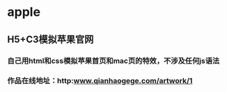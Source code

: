 # apple
## H5+C3模拟苹果官网

### 自己用html和css模拟苹果首页和mac页的特效，不涉及任何js语法 
### 作品在线地址：http:www.qianhaogege.com/artwork/1
